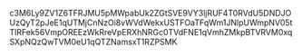 c3M6Ly9ZV1Z6TFRJMU5pMWpabUk2ZGtSVE9VY3ljRUF4T0RVdU5DNDJOUzQyT2pJeE1qUTMjCnNzOi8vWVdWekxUSTFOaTFqWm1JNlpUWmpNV05tTlRFek56VmpOREEzWkRreVpERXhNRGc0TVdFNE1qVmhZMkpBTVRVM0xqSXpNQzQwTVM0eU1qQTZNamsxT1RZPSMK